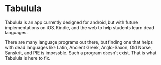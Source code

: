 # Tabulula

Tabulula is an app currently designed for android, but with future implementations on iOS, Kindle, and the web to help students learn dead languages. 

There are many language programs out there, but finding one that helps with dead languages like Latin, Ancient Greek, Anglo-Saxon, Old Norse, Sanskrit, and PIE is impossble. Such a program doesn't exist. That is what Tabulula is here to fix.
